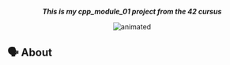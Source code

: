 <p align="center">
	<b><i>This is my cpp_module_01 project from the 42 cursus</i></b><br>
</p>

<div align="center">
  <img src="https://media.giphy.com/media/skwOps2YaiU9RP3bzR/giphy.gif" alt="animated" />
</div>

## 🗣️ About

>
